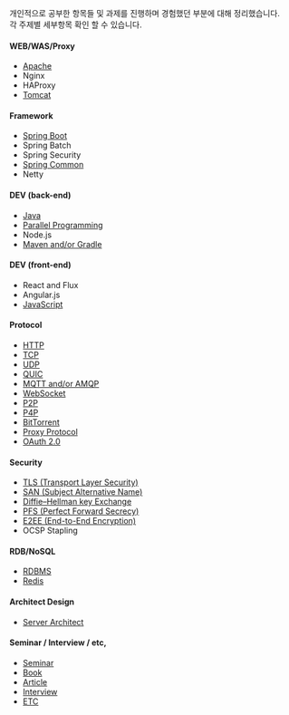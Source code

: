 개인적으로 공부한 항목들 및 과제를 진행하며 경험했던 부분에 대해 정리했습니다.<br>
각 주제별 세부항목 확인 할 수 있습니다.

#### WEB/WAS/Proxy
 - [Apache](https://github.com/agongi/study/tree/master/apache/)
 - Nginx
 - HAProxy
 - [Tomcat](https://github.com/agongi/study/tree/master/tomcat/)

#### Framework
 - [Spring Boot](https://github.com/agongi/study/tree/master/spring-boot/)
 - Spring Batch
 - Spring Security
 - [Spring Common](https://github.com/agongi/study/tree/master/spring-common/)
 - Netty

#### DEV (back-end)
 - [Java](https://github.com/agongi/study/tree/master/java/)
 - [Parallel Programming](https://github.com/agongi/study/tree/master/parallel-programming/)
 - Node.js
 - [Maven and/or Gradle](https://github.com/agongi/study/tree/master/maven-gradle/)

#### DEV (front-end)
 - React and Flux
 - Angular.js
 - [JavaScript](https://github.com/agongi/study/tree/master/javascript/)

#### Protocol
 - [HTTP](https://github.com/agongi/study/tree/master/http/)
 - [TCP](https://github.com/agongi/study/tree/master/tcp/)
 - [UDP](https://github.com/agongi/study/tree/master/udp/)
 - [QUIC](https://github.com/agongi/study/tree/master/quic/)
 - [MQTT and/or AMQP](https://github.com/agongi/study/tree/master/mqtt-amqp/)
 - [WebSocket](https://github.com/agongi/study/tree/master/websocket/)
 - [P2P](https://github.com/agongi/study/tree/master/p2p/)
 - [P4P](https://github.com/agongi/study/tree/master/p4p/)
 - [BitTorrent](https://github.com/agongi/study/tree/master/bittorrent/)
 - [Proxy Protocol](https://github.com/agongi/study/tree/master/proxy-protocol/)
 - [OAuth 2.0](https://github.com/agongi/study/tree/master/oauth/)

#### Security
 - [TLS (Transport Layer Security)](https://github.com/agongi/study/tree/master/tls/)
 - [SAN (Subject Alternative Name)](https://github.com/agongi/study/tree/master/san/)
 - [Diffie–Hellman key Exchange](https://github.com/agongi/study/tree/master/diffie–hellman/)
 - [PFS (Perfect Forward Secrecy)](https://github.com/agongi/study/tree/master/pfs/)
 - [E2EE (End-to-End Encryption)](https://github.com/agongi/study/tree/master/e2ee/)
 - OCSP Stapling

#### RDB/NoSQL
 - [RDBMS](https://github.com/agongi/study/tree/master/rdbms/)
 - [Redis](#)

#### Architect Design
 - [Server Architect](https://github.com/agongi/study/tree/master/server-architect/)

#### Seminar / Interview / etc,
 - [Seminar](https://github.com/agongi/study/tree/master/seminar/)
 - [Book](https://github.com/agongi/study/tree/master/book/)
 - [Article](https://github.com/agongi/study/tree/master/article/)
 - [Interview](https://github.com/agongi/study/tree/master/interview/)
 - [ETC](https://github.com/agongi/study/tree/master/etc/)
